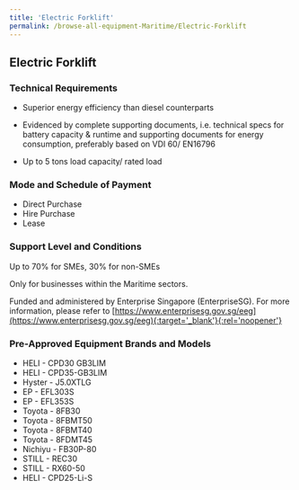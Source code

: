 ```yaml
---
title: 'Electric Forklift'
permalink: /browse-all-equipment-Maritime/Electric-Forklift
---
```


## Electric Forklift

### Technical Requirements

- Superior energy efficiency than diesel counterparts 

- Evidenced by complete supporting documents, i.e. technical specs for battery capacity & runtime and supporting documents for energy consumption, preferably based on VDI 60/ EN16796 

- Up to 5 tons load capacity/ rated load

### Mode and Schedule of Payment 

- Direct Purchase
- Hire Purchase
- Lease

### Support Level and Conditions

Up to 70% for SMEs, 30% for non-SMEs

Only for businesses within the Maritime sectors.

Funded and administered by Enterprise Singapore (EnterpriseSG). For more information, please refer to [https://www.enterprisesg.gov.sg/eeg](https://www.enterprisesg.gov.sg/eeg){:target='_blank'}{:rel='noopener'}

### Pre-Approved Equipment Brands and Models

- HELI - CPD30 GB3LIM
- HELI - CPD35-GB3LIM
- Hyster - J5.0XTLG
- EP - EFL303S
- EP - EFL353S
- Toyota - 8FB30
- Toyota - 8FBMT50
- Toyota  - 8FBMT40
- Toyota  - 8FDMT45
- Nichiyu - FB30P-80
- STILL - REC30
- STILL - RX60-50
- HELI - CPD25-Li-S



